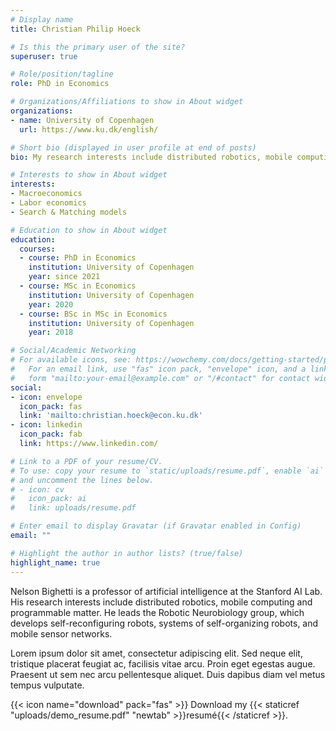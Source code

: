 ```yaml
---
# Display name
title: Christian Philip Hoeck

# Is this the primary user of the site?
superuser: true

# Role/position/tagline
role: PhD in Economics

# Organizations/Affiliations to show in About widget
organizations:
- name: University of Copenhagen
  url: https://www.ku.dk/english/

# Short bio (displayed in user profile at end of posts)
bio: My research interests include distributed robotics, mobile computing and programmable matter.

# Interests to show in About widget
interests:
- Macroeconomics
- Labor economics
- Search & Matching models

# Education to show in About widget
education:
  courses:
  - course: PhD in Economics
    institution: University of Copenhagen
    year: since 2021
  - course: MSc in Economics
    institution: University of Copenhagen
    year: 2020
  - course: BSc in MSc in Economics
    institution: University of Copenhagen
    year: 2018

# Social/Academic Networking
# For available icons, see: https://wowchemy.com/docs/getting-started/page-builder/#icons
#   For an email link, use "fas" icon pack, "envelope" icon, and a link in the
#   form "mailto:your-email@example.com" or "/#contact" for contact widget.
social:
- icon: envelope
  icon_pack: fas
  link: 'mailto:christian.hoeck@econ.ku.dk'
- icon: linkedin
  icon_pack: fab
  link: https://www.linkedin.com/

# Link to a PDF of your resume/CV.
# To use: copy your resume to `static/uploads/resume.pdf`, enable `ai` icons in `params.toml`, 
# and uncomment the lines below.
# - icon: cv
#   icon_pack: ai
#   link: uploads/resume.pdf

# Enter email to display Gravatar (if Gravatar enabled in Config)
email: ""

# Highlight the author in author lists? (true/false)
highlight_name: true
---
```


Nelson Bighetti is a professor of artificial intelligence at the Stanford AI Lab. His research interests include distributed robotics, mobile computing and programmable matter. He leads the Robotic Neurobiology group, which develops self-reconfiguring robots, systems of self-organizing robots, and mobile sensor networks.

Lorem ipsum dolor sit amet, consectetur adipiscing elit. Sed neque elit, tristique placerat feugiat ac, facilisis vitae arcu. Proin eget egestas augue. Praesent ut sem nec arcu pellentesque aliquet. Duis dapibus diam vel metus tempus vulputate.

{{< icon name="download" pack="fas" >}} Download my {{< staticref "uploads/demo_resume.pdf" "newtab" >}}resumé{{< /staticref >}}.
